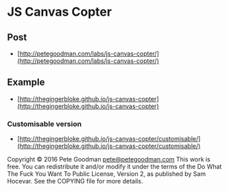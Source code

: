 # JS Canvas Copter

## Post

 - [http://petegoodman.com/labs/js-canvas-copter/](http://petegoodman.com/labs/js-canvas-copter/)

## Example

 - [http://thegingerbloke.github.io/js-canvas-copter](http://thegingerbloke.github.io/js-canvas-copter)

### Customisable version

 - [http://thegingerbloke.github.io/js-canvas-copter/customisable/](http://thegingerbloke.github.io/js-canvas-copter/customisable/)


Copyright © 2016 Pete Goodman pete@petegoodman.com
This work is free. You can redistribute it and/or modify it under the
terms of the Do What The Fuck You Want To Public License, Version 2,
as published by Sam Hocevar. See the COPYING file for more details.